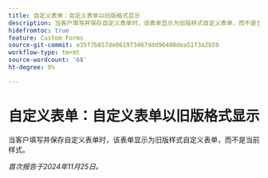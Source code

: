 ```yaml
---
title: 自定义表单：自定义表单以旧版格式显示
description: 当客户填写并保存自定义表单时，该表单显示为旧版样式自定义表单，而不是当前样式。
hidefromtoc: true
feature: Custom Forms
source-git-commit: e35f7b857de061973467ddd90400dea51f3a2b59
workflow-type: tm+mt
source-wordcount: '68'
ht-degree: 0%

---
```



# 自定义表单：自定义表单以旧版格式显示

当客户填写并保存自定义表单时，该表单显示为旧版样式自定义表单，而不是当前样式。

_首次报告于2024年11月25日。_
